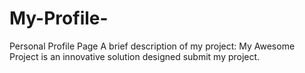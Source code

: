 # My-Profile-
Personal Profile Page
A brief description of my project: My Awesome Project is an innovative solution designed submit my project.
